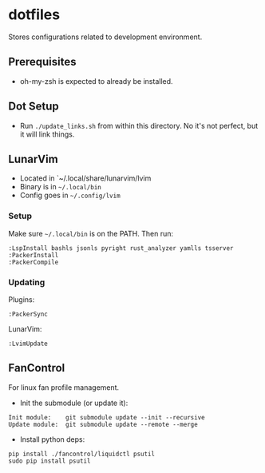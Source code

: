 # dotfiles
Stores configurations related to development environment.

## Prerequisites
- oh-my-zsh is expected to already be installed.

## Dot Setup
- Run `./update_links.sh` from within this directory. No it's not perfect, but it will link things.

## LunarVim
- Located in `~/.local/share/lunarvim/lvim
- Binary is in `~/.local/bin`
- Config goes in `~/.config/lvim`

### Setup
Make sure `~/.local/bin` is on the PATH. Then run:
```
:LspInstall bashls jsonls pyright rust_analyzer yamlls tsserver
:PackerInstall 
:PackerCompile
```

### Updating
Plugins:
```
:PackerSync
```

LunarVim:
```
:LvimUpdate
```

## FanControl

For linux fan profile management.

- Init the submodule (or update it):
```
Init module:    git submodule update --init --recursive
Update module:  git submodule update --remote --merge
```

- Install python deps:
```
pip install ./fancontrol/liquidctl psutil
sudo pip install psutil
```

